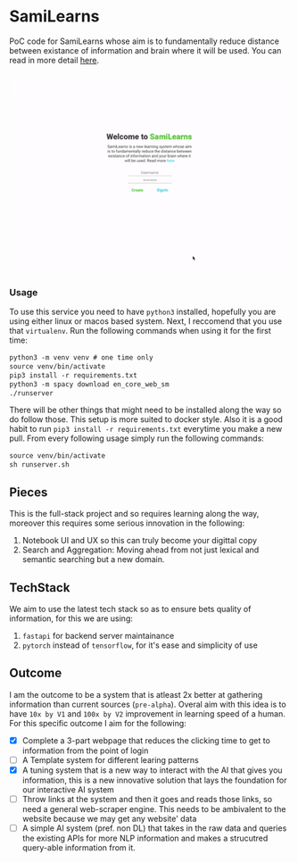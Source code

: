 # SamiLearns

PoC code for SamiLearns whose aim is to fundamentally reduce distance between existance of information and brain where it will be used. You can read in more detail [here](https://coda.io/@yash-bonde/learning-system).

<img src="assets/poc.gif">

### Usage

To use this service you need to have `python3` installed, hopefully you are using either linux or macos based system. Next, I reccomend that you use that `virtualenv`. Run the following commands when using it for the first time:
```shell
python3 -m venv venv # one time only
source venv/bin/activate
pip3 install -r requirements.txt
python3 -m spacy download en_core_web_sm
./runserver
```

There will be other things that might need to be installed along the way so do follow those. This setup is more suited to docker style. Also it is a good habit to run `pip3 install -r requirements.txt` everytime you make a new pull. From every following usage simply run the following commands:
```shell
source venv/bin/activate
sh runserver.sh
```

## Pieces

This is the full-stack project and so requires learning along the way, moreover this requires some serious innovation in the following:
1. Notebook UI and UX so this can truly become your digittal copy
2. Search and Aggregation: Moving ahead from not just lexical and semantic searching but a new domain.

## TechStack

We aim to use the latest tech stack so as to ensure bets quality of information, for this we are using:
1. `fastapi` for backend server maintainance
2. `pytorch` instead of `tensorflow`, for it's ease and simplicity of use

## Outcome

I am the outcome to be a system that is atleast 2x better at gathering information than current sources (`pre-alpha`). Overal aim with this idea is to have `10x by V1` and `100x by V2` improvement in learning speed of a human. For this specific outcome I aim for the following:

- [X] Complete a 3-part webpage that reduces the clicking time to get to information from the point of login
- [ ] A Template system for different learing patterns
- [X] A tuning system that is a new way to interact with the AI that gives you information, this is a new innovative solution that lays the foundation for our interactive AI system
- [ ] Throw links at the system and then it goes and reads those links, so need a general web-scraper engine. This needs to be ambivalent to the website because we may get any website' data
- [ ] A simple AI system (pref. non DL) that takes in the raw data and queries the existing APIs for more NLP information and makes a strucutred query-able information from it.
